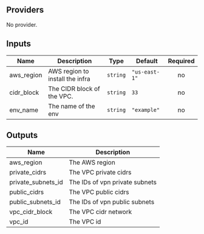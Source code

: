 ## Providers

No provider.

## Inputs

| Name | Description | Type | Default | Required |
|------|-------------|------|---------|:-----:|
| aws\_region | AWS region to install the infra | `string` | `"us-east-1"` | no |
| cidr\_block | The CIDR block of the VPC. | `string` | `33` | no |
| env\_name | The name of the env | `string` | `"example"` | no |

## Outputs

| Name | Description |
|------|-------------|
| aws\_region | The AWS region |
| private\_cidrs | The VPC private cidrs |
| private\_subnets\_id | The IDs of vpn private subnets |
| public\_cidrs | The VPC public cidrs |
| public\_subnets\_id | The IDs of vpn public subnets |
| vpc\_cidr\_block | The VPC cidr network |
| vpc\_id | The VPC id |
